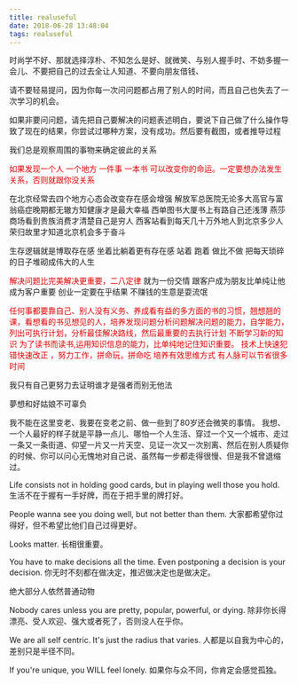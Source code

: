 ```yaml
---
title: realuseful
date: 2018-06-28 13:48:04
tags: realuseful
---
```

时尚学不好、那就选择淳朴、不知怎么是好、就微笑、与别人握手时、不妨多握一会儿、不要把自己的过去全让人知道、不要向朋友借钱、

请不要轻易提问，因为你每一次问问题都占用了别人的时间，而且自己也失去了一次学习的机会。

如果非要问问题，请先把自己要解决的问题表述明白，要说下自己做了什么操作导致了现在的结果，你尝试过哪种方案，没有成功。然后要有截图，或者推导过程

我们总是观察周围的事物来确定彼此的关系
<!-- more -->
<font color="#dd0000">如果发现一个人 一个地方 一件事 一本书 可以改变你的命运。一定要想办法发生关系，否则就跟你没关系</font>

在北京经常去四个地方心态会改变存在感会增强
解放军总医院无论多大高官与富翁癌症晚期都无辙方知健康才是最大幸福
西单图书大厦书上有路自己还浅薄
燕莎商场看到贵族消费才清楚自己是穷人
西客站看到每天几十万外地人到北京多少人荣归故里才知道北京机会多于奋斗 

生存逻辑就是博取存在感
坐着比躺着更有存在感
站着 跑着 做比不做 把每天琐碎的日子堆砌成伟大的人生

<font color="#dd0000">解决问题比完美解决更重要，二八定律</font>
就为一份交情 跟客户成为朋友比单纯让他成为客户重要
创业一定要在乎结果 不赚钱的生意是耍流氓

<font color="#dd0000">任何事都要靠自己、别人没有义务、养成看有益的多方面的书的习惯，翘想翘的课，看想看的书见想见的人，培养发现问题分析问题解决问题的能力，自学能力，列出可执行计划，分析最佳解决路线，然后最重要的去执行计划 不断学习新的知识 为了读书而读书,运用知识信息的能力，比单纯地记住知识重要。 技术上快速犯错快速改正  ，努力工作，拼命玩，拼命吃  培养有效思维方式  有人脉可以节省很多时间</font> 

我只有自己更努力去证明谁才是强者而别无他法

夢想和好姑娘不可辜负


我不能在这里变老、我要在变老之前、做一些到了80岁还会微笑的事情。 我想、一个人最好的样子就是平静一点儿、哪怕一个人生活、穿过一个又一个城市、走过一条又一条街道、仰望一片又一片天空、见证一次又一次别离、然后在别人质疑你的时候、你可以问心无愧地对自己说、虽然每一步都走得很慢、但是我不曾退缩过。  
 

Life consists not in holding good cards, but in playing well those you hold.
生活不在于握有一手好牌，而在于把手里的牌打好。

People wanna see you doing well, but not better than them.
大家都希望你过得好，但不希望比他们自己过得更好。

Looks matter.
长相很重要。

You have to make decisions all the time. Even postponing a decision is your decision.
你无时不刻都在做决定，推迟做决定也是做决定。

绝大部分人依然普通动物

Nobody cares unless you are pretty, popular, powerful, or dying.
除非你长得漂亮、受人欢迎、强大或者死了，否则没人在乎你。

We are all self centric. It's just the radius that varies.
人都是以自我为中心的，差别只是半径不同。

If you're unique, you WILL feel lonely.
如果你与众不同，你肯定会感觉孤独。


